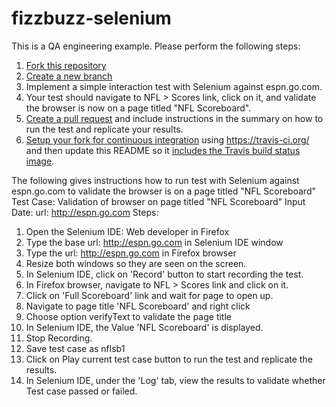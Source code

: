 fizzbuzz-selenium
=================

This is a QA engineering example. Please perform the following steps:

1. [Fork this repository](https://help.github.com/articles/fork-a-repo)
1. [Create a new branch](https://github.com/blog/1377-create-and-delete-branches)
1. Implement a simple interaction test with Selenium against espn.go.com.
  1. Your test should navigate to NFL > Scores link, click on it, and validate the browser is now on a page titled "NFL Scoreboard".
1. [Create a pull request](https://help.github.com/articles/creating-a-pull-request) and include instructions in the summary on how to run the test and replicate your results.
1. [Setup your fork for continuous integration](http://docs.travis-ci.com/user/languages/java/) using https://travis-ci.org/ and then update this README so it [includes the Travis build status image](http://docs.travis-ci.com/user/status-images/).

The following gives instructions how to run test with Selenium against espn.go.com to validate the browser is on a page titled "NFL Scoreboard"
Test Case: Validation of browser on page titled "NFL Scoreboard"
Input Date: url: http://espn.go.com
Steps:
1. Open the Selenium IDE: Web developer in Firefox
2. Type the base url: http://espn.go.com in Selenium IDE window
3. Type the url: http://espn.go.com in Firefox browser
4. Resize both windows so they are seen on the screen.
5. In Selenium IDE, click on 'Record' button to start recording the test.
6. In Firefox browser, navigate to NFL > Scores link and click on it.
7. Click on 'Full Scoreboard' link and wait for page to open up.
8. Navigate to page title 'NFL Scoreboard' and right click
9. Choose option verifyText to validate the page title
10. In Selenium IDE, the Value 'NFL Scoreboard' is displayed.
11. Stop Recording.
12. Save test case as nflsb1
13. Click on Play current test case button to run the test and replicate the results.
14. In Selenium IDE, under the 'Log' tab, view the results to validate whether Test case passed or failed.
